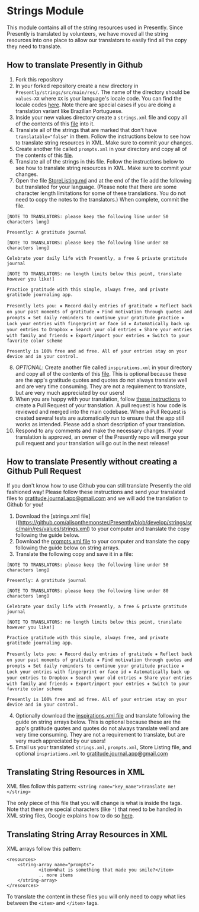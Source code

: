 # Strings Module
This module contains all of the string resources used in Presently. Since Presently is translated by volunteers, we have moved all the string resources into one place to allow our translators to easily find all the copy they need to translate. 

## How to translate Presently in Github
1. Fork this repository
2. In your forked repository create a new directory in `Presently/strings/src/main/res/`. The name of the directory should be `values-XX` where `XX` is your language's locale code. You can find the locale codes [here](http://www.iana.org/assignments/language-subtag-registry/language-subtag-registry). Note there are special cases if you are doing a translation variant like Brazilian Portuguese. 
3. Inside your new values directory create a `strings.xml` file and copy all of the contents of this [file](https://github.com/alisonthemonster/Presently/blob/develop/strings/src/main/res/values/strings.xml) into it.
4. Translate all of the strings that are marked that don't have `translatable="false"` in them. Follow the instructions below to see how to translate string resources in XML. Make sure to commit your changes.
5. Create another file called `prompts.xml` in your directory and copy all of the contents of this [file](https://github.com/alisonthemonster/Presently/blob/develop/strings/src/main/res/values/prompts.xml). 
4. Translate all of the strings in this file. Follow the instructions below to see how to translate string resources in XML. Make sure to commit your changes.
5. Open the file [StoreListing.md](https://github.com/alisonthemonster/Presently/blob/develop/StoreListing.md) and at the end of the file add the following but translated for your language. (Please note that there are some character length limitations for some of these translations. You do not need to copy the notes to the translators.)  When complete, commit the file.
```
[NOTE TO TRANSLATORS: please keep the following line under 50 characters long]

Presently: A gratitude journal

[NOTE TO TRANSLATORS: please keep the following line under 80 characters long]

Celebrate your daily life with Presently, a free & private gratitude journal

[NOTE TO TRANSLATORS: no length limits below this point, translate however you like!]

Practice gratitude with this simple, always free, and private gratitude journaling app.

Presently lets you: ⁕ Record daily entries of gratitude ⁕ Reflect back on your past moments of gratitude ⁕ Find motivation through quotes and prompts ⁕ Set daily reminders to continue your gratitude practice ⁕ Lock your entries with fingerprint or face id ⁕ Automatically back up your entries to Dropbox ⁕ Search your old entries ⁕ Share your entries with family and friends ⁕ Export/import your entries ⁕ Switch to your favorite color scheme

Presently is 100% free and ad free. All of your entries stay on your device and in your control.
```

8. *OPTIONAL*: Create another file called `inspirations.xml` in your directory and copy all of the contents of this [file](https://github.com/alisonthemonster/Presently/blob/develop/strings/src/main/res/values/inspirations.xml). This is optional because these are the app's gratitude quotes and quotes do not always translate well and are very time consuming. They are not a requirement to translate, but are very much appreciated by our users!
9. When you are happy with your translation, follow [these instructions](https://docs.github.com/en/github/collaborating-with-pull-requests/proposing-changes-to-your-work-with-pull-requests/creating-a-pull-request-from-a-fork) to create a Pull Request of your translation. A pull request is how code is reviewed and merged into the main codebase. When a Pull Request is created several tests are automatically run to ensure that the app still works as intended. Please add a short description of your translation. 
10. Respond to any comments and make the necessary changes. If your translation is approved, an owner of the Presently repo will merge your pull request and your translation will go out in the next release!

## How to translate Presently without creating a Github Pull Request
If you don't know how to use Github you can still translate Presently the old fashioned way! Please follow these instructions and send your translated files to gratitude.journal.app@gmail.com and we will add the translation to Github for you!
1. Download the [strings.xml file]((https://github.com/alisonthemonster/Presently/blob/develop/strings/src/main/res/values/strings.xml) to your computer and translate the copy following the guide below.
2. Download the [prompts.xml file](https://github.com/alisonthemonster/Presently/blob/develop/strings/src/main/res/values/prompts.xml) to your computer and translate the copy following the guide below on string arrays.
3. Translate the following copy and save it in a file:
```
[NOTE TO TRANSLATORS: please keep the following line under 50 characters long]

Presently: A gratitude journal

[NOTE TO TRANSLATORS: please keep the following line under 80 characters long]

Celebrate your daily life with Presently, a free & private gratitude journal

[NOTE TO TRANSLATORS: no length limits below this point, translate however you like!]

Practice gratitude with this simple, always free, and private gratitude journaling app.

Presently lets you: ⁕ Record daily entries of gratitude ⁕ Reflect back on your past moments of gratitude ⁕ Find motivation through quotes and prompts ⁕ Set daily reminders to continue your gratitude practice ⁕ Lock your entries with fingerprint or face id ⁕ Automatically back up your entries to Dropbox ⁕ Search your old entries ⁕ Share your entries with family and friends ⁕ Export/import your entries ⁕ Switch to your favorite color scheme

Presently is 100% free and ad free. All of your entries stay on your device and in your control.
```
4. Optionally download the [inspirations.xml file](https://github.com/alisonthemonster/Presently/blob/develop/strings/src/main/res/values/inspirations.xml) and translate following the guide on string arrays below. This is optional because these are the app's gratitude quotes and quotes do not always translate well and are very time consuming. They are not a requirement to translate, but are very much appreciated by our users!
5. Email us your translated `strings.xml`, `prompts.xml`, Store Listing file, and optional `inspriations.xml` to gratitude.journal.app@gmail.com

## Translating String Resources in XML
XML files follow this pattern:
`<string name="key_name">Translate me!</string>`

The only piece of this file that you will change is what is inside the <string> tags. Note that there are special characters (like `'`) that need to be handled in XML string files, Google explains how to do so [here](https://developer.android.com/guide/topics/resources/string-resource#escaping_quotes).

## Translating String Array Resources in XML
XML arrays follow this pattern:
```
<resources>
    <string-array name="prompts">
            <item>What is something that made you smile?</item>
            .. more items
    </string-array>
</resources>
```
To translate the content in these files you will only need to copy what lies between the `<item>` and `</item>` tags. 
